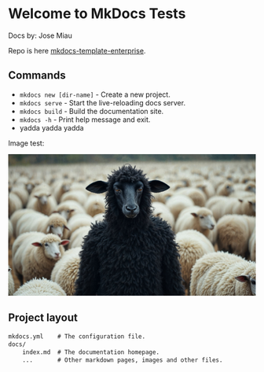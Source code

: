 # Welcome to MkDocs Tests

Docs by: Jose Miau

Repo is here [mkdocs-template-enterprise](https://github.com/CelloCommunications/mkdocs-template-enterprise).

## Commands

* `mkdocs new [dir-name]` - Create a new project.
* `mkdocs serve` - Start the live-reloading docs server.
* `mkdocs build` - Build the documentation site.
* `mkdocs -h` - Print help message and exit.
* yadda yadda yadda

Image test:

![GVLIUhUW4AAJHD-](assets/8bb21993-a551-4d2d-8dab-a77d493b47da.jpg)

## Project layout

    mkdocs.yml    # The configuration file.
    docs/
        index.md  # The documentation homepage.
        ...       # Other markdown pages, images and other files.
